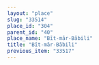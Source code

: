 ```yaml
---
layout: "place"
slug: "33514"
place_id: "304"
parent_id: "40"
place_name: "Bīt-mār-Bābili"
title: "Bīt-mār-Bābili"
previous_item: "33517"
---
```

